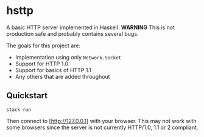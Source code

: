 # hsttp

A basic HTTP server implemented in Haskell.
**WARNING** This is not production safe and probably contains several bugs.

The goals for this project are:
- Implementation using only `Network.Socket`
- Support for HTTP 1.0
- Support for basics of HTTP 1.1
- Any others that are added throughout

## Quickstart
```
stack run
```
Then connect to [http://127.0.0.1] with your browser. This may not work with some browsers since the server is not currently HTTP/1.0, 1.1 or 2 compliant.
